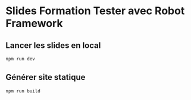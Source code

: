 # Slides Formation Tester avec Robot Framework

## Lancer les slides en local

```bash
npm run dev
```

## Générer site statique

```bash
npm run build
```
